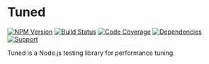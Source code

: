 # Tuned

[![NPM Version](https://badge.fury.io/js/tuned.png)](http://badge.fury.io/js/tuned)
[![Build Status](https://travis-ci.org/zerious/tuned.png?branch=master)](https://travis-ci.org/zerious/tuned)
[![Code Coverage](https://coveralls.io/repos/zerious/tuned/badge.png?branch=master)](https://coveralls.io/r/zerious/tuned)
[![Dependencies](https://david-dm.org/zerious/tuned.png?theme=shields.io)](https://david-dm.org/zerious/tuned)
[![Support](http://img.shields.io/gittip/zerious.png)](https://www.gittip.com/zerious/)

Tuned is a Node.js testing library for performance tuning.
